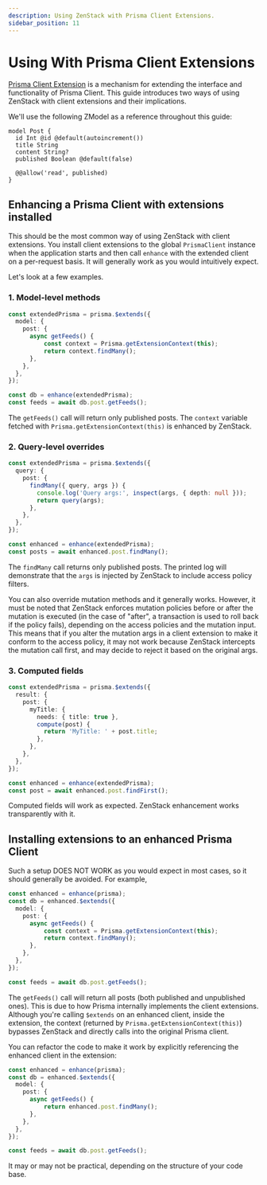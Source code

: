 ```yaml
---
description: Using ZenStack with Prisma Client Extensions.
sidebar_position: 11
---
```


# Using With Prisma Client Extensions

[Prisma Client Extension](https://www.prisma.io/docs/orm/prisma-client/client-extensions) is a mechanism for extending the interface and functionality of Prisma Client. This guide introduces two ways of using ZenStack with client extensions and their implications.

We'll use the following ZModel as a reference throughout this guide:

```zmodel
model Post {
  id Int @id @default(autoincrement())
  title String
  content String?
  published Boolean @default(false)

  @@allow('read', published)
}
```

## Enhancing a Prisma Client with extensions installed

This should be the most common way of using ZenStack with client extensions. You install client extensions to the global `PrismaClient` instance when the application starts and then call `enhance` with the extended client on a per-request basis. It will generally work as you would intuitively expect.

Let's look at a few examples.

### 1. Model-level methods

```ts
const extendedPrisma = prisma.$extends({
  model: {
    post: {
      async getFeeds() {
          const context = Prisma.getExtensionContext(this);
          return context.findMany();
      },
    },
  },
});

const db = enhance(extendedPrisma);
const feeds = await db.post.getFeeds();
```

The `getFeeds()` call will return only published posts. The `context` variable fetched with `Prisma.getExtensionContext(this)` is enhanced by ZenStack.

### 2. Query-level overrides

```ts
const extendedPrisma = prisma.$extends({
  query: {
    post: {
      findMany({ query, args }) {
        console.log('Query args:', inspect(args, { depth: null }));
        return query(args);
      },
    },
  },
});

const enhanced = enhance(extendedPrisma);
const posts = await enhanced.post.findMany();
```

The `findMany` call returns only published posts. The printed log will demonstrate that the `args` is injected by ZenStack to include access policy filters.

You can also override mutation methods and it generally works. However, it must be noted that ZenStack enforces mutation policies before or after the mutation is executed (in the case of "after", a transaction is used to roll back if the policy fails), depending on the access policies and the mutation input. This means that if you alter the mutation args in a client extension to make it conform to the access policy, it may not work because ZenStack intercepts the mutation call first, and may decide to reject it based on the original args.

### 3. Computed fields

```ts
const extendedPrisma = prisma.$extends({
  result: {
    post: {
      myTitle: {
        needs: { title: true },
        compute(post) {
          return 'MyTitle: ' + post.title;
        },
      },
    },
  },
});

const enhanced = enhance(extendedPrisma);
const post = await enhanced.post.findFirst();
```

Computed fields will work as expected. ZenStack enhancement works transparently with it.

## Installing extensions to an enhanced Prisma Client

Such a setup DOES NOT WORK as you would expect in most cases, so it should generally be avoided. For example,

```ts
const enhanced = enhance(prisma);
const db = enhanced.$extends({
  model: {
    post: {
      async getFeeds() {
          const context = Prisma.getExtensionContext(this);
          return context.findMany();
      },
    },
  },
});

const feeds = await db.post.getFeeds();
```

The `getFeeds()` call will return all posts (both published and unpublished ones). This is due to how Prisma internally implements the client extensions. Although you're calling `$extends` on an enhanced client, inside the extension, the context (returned by `Prisma.getExtensionContext(this)`) bypasses ZenStack and directly calls into the original Prisma client.

You can refactor the code to make it work by explicitly referencing the enhanced client in the extension:

```ts
const enhanced = enhance(prisma);
const db = enhanced.$extends({
  model: {
    post: {
      async getFeeds() {
          return enhanced.post.findMany();
      },
    },
  },
});

const feeds = await db.post.getFeeds();
```

It may or may not be practical, depending on the structure of your code base.

